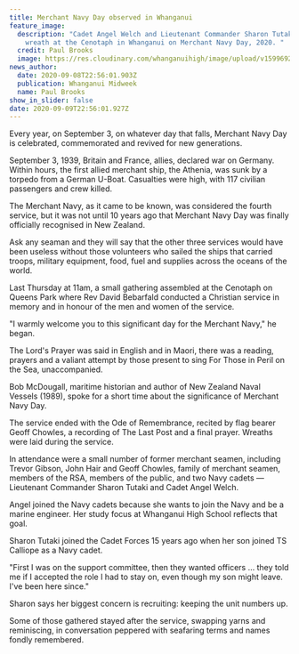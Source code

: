 ```yaml
---
title: Merchant Navy Day observed in Whanganui
feature_image:
  description: "Cadet Angel Welch and Lieutenant Commander Sharon Tutaki place a
    wreath at the Cenotaph in Whanganui on Merchant Navy Day, 2020. "
  credit: Paul Brooks
  image: https://res.cloudinary.com/whanganuihigh/image/upload/v1599692355/News/Angel_Welch_Midweek_9.9.20_Cadet._Photo_Paul_Brooks.jpg
news_author:
  date: 2020-09-08T22:56:01.903Z
  publication: Whanganui Midweek
  name: Paul Brooks
show_in_slider: false
date: 2020-09-09T22:56:01.927Z
---
```

Every year, on September 3, on whatever day that falls, Merchant Navy Day is celebrated, commemorated and revived for new generations.

September 3, 1939, Britain and France, allies, declared war on Germany. Within hours, the first allied merchant ship, the Athenia, was sunk by a torpedo from a German U-Boat. Casualties were high, with 117 civilian passengers and crew killed.

The Merchant Navy, as it came to be known, was considered the fourth service, but it was not until 10 years ago that Merchant Navy Day was finally officially recognised in New Zealand.

Ask any seaman and they will say that the other three services would have been useless without those volunteers who sailed the ships that carried troops, military equipment, food, fuel and supplies across the oceans of the world.

Last Thursday at 11am, a small gathering assembled at the Cenotaph on Queens Park where Rev David Bebarfald conducted a Christian service in memory and in honour of the men and women of the service.

"I warmly welcome you to this significant day for the Merchant Navy," he began.

The Lord's Prayer was said in English and in Maori, there was a reading, prayers and a valiant attempt by those present to sing For Those in Peril on the Sea, unaccompanied.

Bob McDougall, maritime historian and author of New Zealand Naval Vessels (1989), spoke for a short time about the significance of Merchant Navy Day.

The service ended with the Ode of Remembrance, recited by flag bearer Geoff Chowles, a recording of The Last Post and a final prayer. Wreaths were laid during the service.

In attendance were a small number of former merchant seamen, including Trevor Gibson, John Hair and Geoff Chowles, family of merchant seamen, members of the RSA, members of the public, and two Navy cadets — Lieutenant Commander Sharon Tutaki and Cadet Angel Welch.

Angel joined the Navy cadets because she wants to join the Navy and be a marine engineer. Her study focus at Whanganui High School reflects that goal.

Sharon Tutaki joined the Cadet Forces 15 years ago when her son joined TS Calliope as a Navy cadet.

"First I was on the support committee, then they wanted officers … they told me if I accepted the role I had to stay on, even though my son might leave. I've been here since."

Sharon says her biggest concern is recruiting: keeping the unit numbers up.

Some of those gathered stayed after the service, swapping yarns and reminiscing, in conversation peppered with seafaring terms and names fondly remembered.